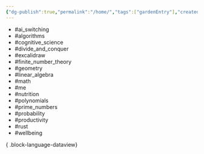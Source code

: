 ```yaml
---
{"dg-publish":true,"permalink":"/home/","tags":["gardenEntry"],"created":"","updated":""}
---
```


- #ai_switching
- #algorithms
- #cognitive_science
- #divide_and_conquer
- #excalidraw
- #finite_number_theory
- #geometry
- #linear_algebra
- #math
- #me
- #nutrition
- #polynomials
- #prime_numbers
- #probability
- #productivity
- #rust
- #wellbeing

{ .block-language-dataview}


